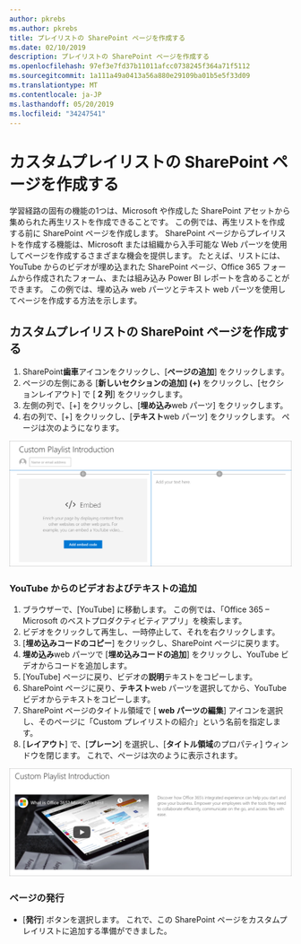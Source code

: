 ```yaml
---
author: pkrebs
ms.author: pkrebs
title: プレイリストの SharePoint ページを作成する
ms.date: 02/10/2019
description: プレイリストの SharePoint ページを作成する
ms.openlocfilehash: 97ef3e7fd37b11011afcc0738245f364a71f5112
ms.sourcegitcommit: 1a111a49a0413a56a880e29109ba01b5e5f33d09
ms.translationtype: MT
ms.contentlocale: ja-JP
ms.lasthandoff: 05/20/2019
ms.locfileid: "34247541"
---
```

# <a name="create-sharepoint-pages-for-custom-playlists"></a>カスタムプレイリストの SharePoint ページを作成する

学習経路の固有の機能の1つは、Microsoft や作成した SharePoint アセットから集められた再生リストを作成できることです。 この例では、再生リストを作成する前に SharePoint ページを作成します。 SharePoint ページからプレイリストを作成する機能は、Microsoft または組織から入手可能な Web パーツを使用してページを作成するさまざまな機会を提供します。 たとえば、リストには、YouTube からのビデオが埋め込まれた SharePoint ページ、Office 365 フォームから作成されたフォーム、または組み込み Power BI レポートを含めることができます。 この例では、埋め込み web パーツとテキスト web パーツを使用してページを作成する方法を示します。  

## <a name="create-a-sharepoint-page-for-a-custom-playlist"></a>カスタムプレイリストの SharePoint ページを作成する

1. SharePoint**歯車**アイコンをクリックし、[**ページの追加**] をクリックします。
2. ページの左側にある [**新しいセクションの追加] (+)** をクリックし、[セクションレイアウト] で [ **2 列**] をクリックします。
3. 左側の列で、[+] をクリックし、[**埋め込み**web パーツ] をクリックします。 
4. 右の列で、[+] をクリックし、[**テキスト**web パーツ] をクリックします。 ページは次のようになります。

![cg-pagenewstart](media/cg-pagenewstart.png)

### <a name="add-a-video-and-text-from-youtube"></a>YouTube からのビデオおよびテキストの追加

1. ブラウザーで、[YouTube] に移動します。 この例では、「Office 365 – Microsoft のベストプロダクティビティアプリ」を検索します。
2. ビデオをクリックして再生し、一時停止して、それを右クリックします。 
3. [**埋め込みコードのコピー**] をクリックし、SharePoint ページに戻ります。 
4. **埋め込み**web パーツで [**埋め込みコードの追加**] をクリックし、YouTube ビデオからコードを追加します。
5. [YouTube] ページに戻り、ビデオの**説明**テキストをコピーします。 
6. SharePoint ページに戻り、**テキスト**web パーツを選択してから、YouTube ビデオからテキストをコピーします。
7. SharePoint ページのタイトル領域で [ **web パーツの編集**] アイコンを選択し、そのページに「Custom プレイリストの紹介」という名前を指定します。 
8. [**レイアウト**] で、[**プレーン**] を選択し、[**タイトル領域**のプロパティ] ウィンドウを閉じます。 これで、ページは次のように表示されます。 

![cg-pagenewfinish](media/cg-pagenewfinish.png)

### <a name="publish-the-page"></a>ページの発行

- [**発行**] ボタンを選択します。 これで、この SharePoint ページをカスタムプレイリストに追加する準備ができました。 